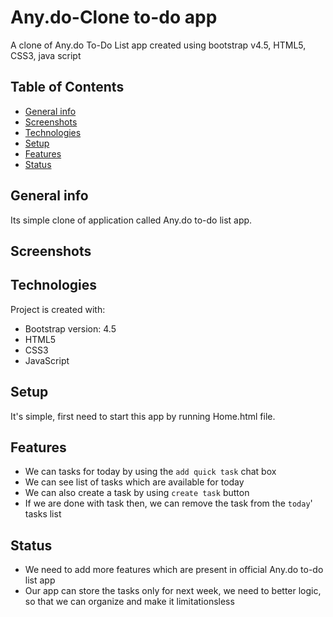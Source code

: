 # Any.do-Clone to-do app
A clone of Any.do To-Do List app created using bootstrap v4.5, HTML5, CSS3, java script 

## Table of Contents
* [General info](#general-info)
* [Screenshots](#screenshots)
* [Technologies](#technologies)
* [Setup](#setup)
* [Features](#features)
* [Status](#status)


## General info
Its simple clone of application called Any.do to-do list app.

## Screenshots


## Technologies
Project is created with:
* Bootstrap version: 4.5
* HTML5
* CSS3
* JavaScript

## Setup
It's simple, first need to start this app by running Home.html file.

## Features
* We can tasks for today by using the `add quick task` chat box
* We can see list of tasks which are available for today
* We can also create a task by using `create task` button 
* If we are done with task then, we can remove the task from the `today`' tasks list

## Status
* We need to add more features which are present in official Any.do to-do list app
* Our app can store the tasks only for next week, we need to better logic, so that we can organize and make it limitationsless

